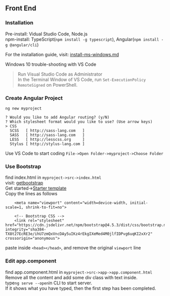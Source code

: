 ## Front End
### Installation
Pre-install: Vidual Studio Code, Node.js</br>
npm-install:  TypeScript(```npm install -g typescript```), Angular(```npm install -g @angular/cli```)</br>

For the installation guide, visit: [install-ms-windows.md](https://github.com/tessaCH/fullstack-angular-and-springboot/blob/master/install-angular-tools/ms-windows/install-ms-windows.md)</br>

Windows 10 trouble-shooting with VS Code
> Run Visual Studio Code as Administrator</br>
> In the Terminal Window of VS Code, run `Set-ExecutionPolicy RemoteSigned` on PowerShell.

### Create Angular Project
```ng new myproject```
```
? Would you like to add Angular routing? (y/N)
? Which stylesheet format would you like to use? (Use arrow keys)
> CSS
  SCSS   [ http://sass-lang.com   ]
  SASS   [ http://sass-lang.com   ]
  LESS   [ http://lesscss.org     ]
  Stylus [ http://stylus-lang.com ]
```
Use VS Code to start coding
```File->Open Folder->myproject->Choose Folder```

### Use Bootstrap
find index.html in ```myproject->src->index.html```</br>
visit: [getbootstrap](https://getbootstrap.com/)</br>
Get started->[Starter template](https://getbootstrap.com/docs/4.5/getting-started/introduction/#starter-template)</br>
Copy the lines as follows
```
    <meta name="viewport" content="width=device-width, initial-scale=1, shrink-to-fit=no">

    <!-- Bootstrap CSS -->
    <link rel="stylesheet" href="https://cdn.jsdelivr.net/npm/bootstrap@4.5.3/dist/css/bootstrap.min.css" integrity="sha384-TX8t27EcRE3e/ihU7zmQxVncDAy5uIKz4rEkgIXeMed4M0jlfIDPvg6uqKI2xXr2" crossorigin="anonymous">
```
paste inside `<head></head>`, and remove the original `viewport` line</br>

### Edit app.component
find app.component.html in ```myproject->src->app->app.component.html```</br>
Remove all the content and add some div class with text inside.</br>
type```ng serve --open```in CLI to start server.</br>
If it shows what you have typed, then the first step has been completed.
